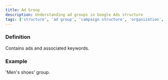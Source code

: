 ```yaml
---
title: Ad Group
description: Understanding ad groups in Google Ads structure
tags: ['structure', 'ad group', 'campaign structure', 'organization', 'keyword grouping', 'google ads']
---
```


### Definition
Contains ads and associated keywords.

### Example
'Men's shoes' group.